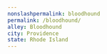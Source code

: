 ```yaml
---
﻿nonslashpermalink: bloodhound
permalink: /bloodhound/
alley: Bloodhound
city: Providence
state: Rhode Island
---
```


